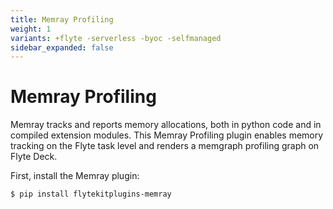 ```yaml
---
title: Memray Profiling
weight: 1
variants: +flyte -serverless -byoc -selfmanaged
sidebar_expanded: false
---
```


# Memray Profiling

Memray tracks and reports memory allocations, both in python code and in compiled extension modules.
This Memray Profiling plugin enables memory tracking on the Flyte task level and renders a memgraph profiling graph on Flyte Deck.

First, install the Memray plugin:

```bash
$ pip install flytekitplugins-memray
```


